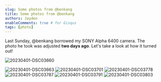 ```yaml
---
slug: Some photos from @benkang
title: Some photos from @benkang
authors: Jayden
enableComments: true # for Gisqus
tags: [photo]
---
```


Last Sunday, @benkang borrowed my SONY Alpha 6400 camera. The photo he took was adjusted **two days ago**. Let's take a look at how it turned out!

![20230401-DSC03660](assets/20230401-DSC03660.jpg)
<!--truncate-->

![20230401-DSC03663](assets/20230401-DSC03663.jpg)
![20230401-DSC03701](assets/20230401-DSC03701.jpg)
![20230401-DSC03778](assets/20230401-DSC03778.jpg)
![20230401-DSC03787](assets/20230401-DSC03787.jpg)
![20230401-DSC03791](assets/20230401-DSC03791.jpg)
![20230401-DSC03803](assets/20230401-DSC03803.jpg)